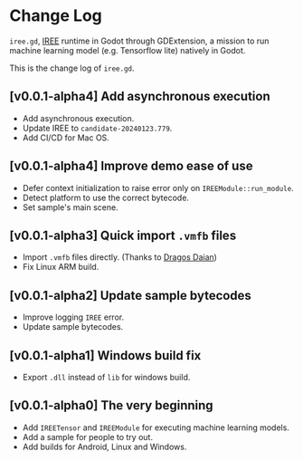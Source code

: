 # Change Log

`iree.gd`, [IREE](https://github.com/openxla/iree) runtime in Godot through GDExtension, a mission to run machine learning model (e.g. Tensorflow lite) natively in Godot.

This is the change log of `iree.gd`.

## [v0.0.1-alpha4] Add asynchronous execution

- Add asynchronous execution.
- Update IREE to `candidate-20240123.779`.
- Add CI/CD for Mac OS.

## [v0.0.1-alpha4] Improve demo ease of use

- Defer context initialization to raise error only on `IREEModule::run_module`.
- Detect platform to use the correct bytecode.
- Set sample's main scene.

## [v0.0.1-alpha3] Quick import `.vmfb` files

- Import `.vmfb` files directly. (Thanks to [Dragos Daian](https://github.com/Ughuuu))
- Fix Linux ARM build.

## [v0.0.1-alpha2] Update sample bytecodes

- Improve logging `IREE` error.
- Update sample bytecodes.

## [v0.0.1-alpha1] Windows build fix

- Export `.dll` instead of `lib` for windows build.

## [v0.0.1-alpha0] The very beginning

- Add `IREETensor` and `IREEModule` for executing machine learning models.
- Add a sample for people to try out.
- Add builds for Android, Linux and Windows.
